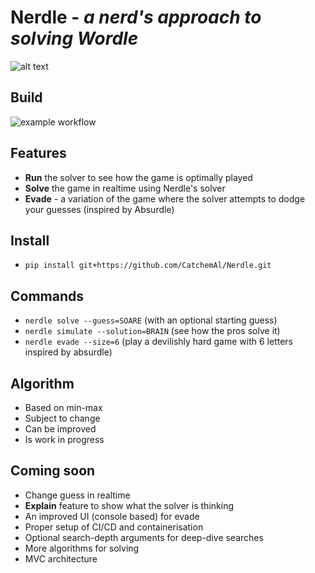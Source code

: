 # Nerdle -  _a nerd's approach to solving Wordle_

![alt text](https://github.com/CatchemAl/Nerdle/blob/main/images/Nerdle.png?raw=true)

## Build
![example workflow](https://github.com/CatchemAl/Nerdle/actions/workflows/python-app.yml/badge.svg)

## Features
- **Run** the solver to see how the game is optimally played
- **Solve** the game in realtime using Nerdle's solver
- **Evade** - a variation of the game where the solver attempts to dodge your guesses (inspired by Absurdle)

## Install
- `pip install git+https://github.com/CatchemAl/Nerdle.git`

## Commands
- `nerdle solve --guess=SOARE` (with an optional starting guess)
- `nerdle simulate --solution=BRAIN` (see how the pros solve it)
- `nerdle evade --size=6` (play a devilishly hard game with 6 letters inspired by absurdle)

## Algorithm
- Based on min-max
- Subject to change
- Can be improved
- Is work in progress

## Coming soon
- Change guess in realtime
- **Explain** feature to show what the solver is thinking
- An improved UI (console based) for evade
- Proper setup of CI/CD and containerisation
- Optional search-depth arguments for deep-dive searches
- More algorithms for solving
- MVC architecture
